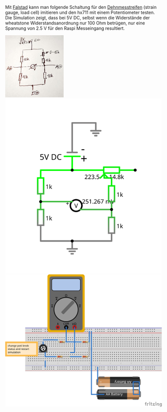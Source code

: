 <!--keywords[ADC,Falstad,Fritzing,Dehnmesstreifen,Hx711,load_cell,Wheatstone]-->

Mit [Falstad](https://www.falstad.com/circuit/) kann man folgende Schaltung für den [Dehnmesstreifen](https://circuitjournal.com/four-wire-load-cell-with-HX711) (strain gauge, load cell) imitieren und den hx711 mit einem Potentiometer testen. Die Simulation zeigt, dass bei 5V DC, selbst wenn die Widerstände der wheatstone Widerstandsanordnung nur 100 Ohm betrügen, nur eine Spannung von 2.5 V für den Raspi Messeingang resultiert.

<img src="wheatstone.jpg" alt="skizze" style="zoom:50%;" /> <img src="circuit-20250620-0550.svg" alt="wstone_falstad" style="zoom:100%;" /> <img src="wheatstone_bb.svg" alt="wstone_fritzing" style="zoom:75%;" />